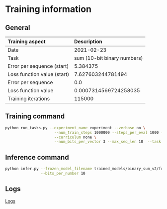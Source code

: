 # Training information

## General

|Training aspect | Description |
|:--|:--|
|Date| 2021-02-23|
|Task| sum (10-bit binary numbers)|
|Error per sequence (start)| 5.384375|
|Loss function value (start)| 7.627603244781494 |
|Error per sequence| 0.0 |
|Loss function value| 0.0007314569724258035 |
|Training iterations| 115000 |

## Training command

```bash
python run_tasks.py --experiment_name experiment --verbose no \
                      --num_train_steps 1000000 --steps_per_eval 1000 --use_local_impl no \
                      --curriculum none \
                      --num_bits_per_vector 3 --max_seq_len 10  --task sum
```

## Inference command

```bash
python infer.py --frozen_model_filename trained_models/binary_sum_v2/frozen_graph.pb \
                --bits_per_number 10
```

## Logs

[Logs](./out.log)
